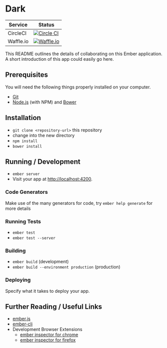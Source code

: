# Dark

| Service   | Status                                                                                       |
|-----------|----------------------------------------------------------------------------------------------|
| CircleCI  | [![Circle CI](https://circleci.com/gh/wlonk/dark_ui.svg?style=svg)][circleci]               |
| Waffle.io | [![Waffle.io](https://badge.waffle.io/wlonk/dark_ui.png?label=ready&title=Ready)][waffleio] |

[circleci]: https://circleci.com/gh/wlonk/dark_ui
[waffleio]: https://waffle.io/wlonk/dark_ui

This README outlines the details of collaborating on this Ember application.
A short introduction of this app could easily go here.

## Prerequisites

You will need the following things properly installed on your computer.

* [Git](http://git-scm.com/)
* [Node.js](http://nodejs.org/) (with NPM) and [Bower](http://bower.io/)

## Installation

* `git clone <repository-url>` this repository
* change into the new directory
* `npm install`
* `bower install`

## Running / Development

* `ember server`
* Visit your app at [http://localhost:4200](http://localhost:4200).

### Code Generators

Make use of the many generators for code, try `ember help generate` for more details

### Running Tests

* `ember test`
* `ember test --server`

### Building

* `ember build` (development)
* `ember build --environment production` (production)

### Deploying

Specify what it takes to deploy your app.

## Further Reading / Useful Links

* [ember.js](http://emberjs.com/)
* [ember-cli](http://www.ember-cli.com/)
* Development Browser Extensions
  * [ember inspector for chrome](https://chrome.google.com/webstore/detail/ember-inspector/bmdblncegkenkacieihfhpjfppoconhi)
  * [ember inspector for firefox](https://addons.mozilla.org/en-US/firefox/addon/ember-inspector/)

